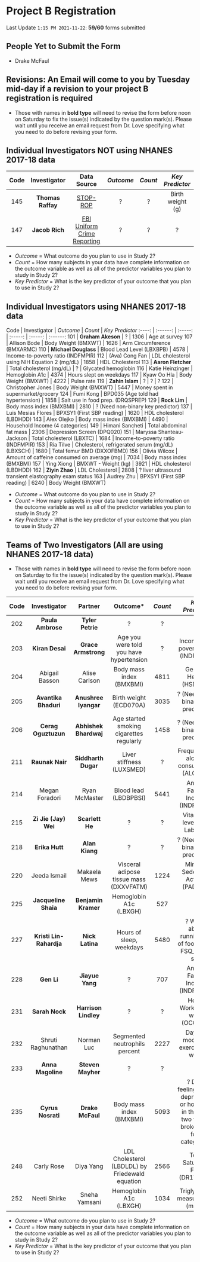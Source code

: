# Project B Registration

Last Update `1:15 PM 2021-11-22`: **59/60** forms submitted

## People Yet to Submit the Form

- Drake McFaul

## Revisions: An Email will come to you by Tuesday mid-day if a revision to your project B registration is required

- Those with names in **bold type** will need to revise the form before noon on Saturday to fix the issue(s) indicated by the question mark(s). Please wait until you receive an email request from Dr. Love specifying what you need to do before revising your form.

## Individual Investigators NOT using NHANES 2017-18 data

Code | Investigator | Data Source | *Outcome* | *Count* | *Key Predictor*
:----: | :------: | :-----: | :-----: | :-----: | :------:
145 | **Thomas Raffay** | [STOP-ROP](https://urresearch.rochester.edu/institutionalPublicationPublicView.action?institutionalItemId=2908) | ? | ? | Birth weight (g)
147 | **Jacob Rich** | [FBI Uniform Crime Reporting](https://www.openicpsr.org/openicpsr/project/102263/version/V11/view;jsessionid=8FD9161D75FD2833EC5F7B631753540D) | ? | ? | ?

- *Outcome* = What outcome do you plan to use in Study 2? 
- *Count* = How many subjects in your data have complete information on the outcome variable as well as all of the predictor variables you plan to study in Study 2?
- *Key Predictor* = What is the key predictor of your outcome that you plan to use in Study 2?

## Individual Investigators using NHANES 2017-18 data

Code | Investigator | *Outcome* | *Count* | *Key Predictor*
:----: | :------: | :-----: | :-----: | :-----: | :------:
101 | **Graham Akeson** | ? | 1306 | Age at survey
107 | Allison Bode | Body Weight (BMXWT) | 1626 | Arm Circumference (BMXARMC)
110 | **Michael Douglass** | Blood Lead Level (LBXBPB) | 4578 | Income-to-poverty ratio (INDFMPIR)
112 | (Ava) Cong Fan | LDL cholesterol using NIH Equation 2 (mg/dL) | 1858 | HDL Cholesterol
113 | **Aaron Fletcher** | Total cholesterol (mg/dL) | ? | Glycated hemoglobin
116 | Katie Heinzinger | Hemoglobin A1c | 4374 | Hours slept on weekdays
117 | Kyaw Oo Hla | Body Weight (BMXWT) | 4222 | Pulse rate
119 | **Zahin Islam** | ? | ? | ?
122 | Christopher Jones | Body Weight (BMXWT) | 5447 | Money spent in supermarket/grocery
124 | Fumi Kong | BPD035 (Age told had hypertension) | 1858 | Salt use in food prep. (DRQSPREP)
129 | **Rock Lim** | Body mass index (BMXBMI) | 2810 | ? (Need non-binary key predictor)
137 | Luis Mesias Flores | BPXSY1 (First SBP reading) | 1620 | HDL cholesterol (LBDHDD)
143 | Alex Olejko | Body mass index (BMXBMI) | 4490 | Household Income (4 categories)
149 | Himani Sancheti | Total abdominal fat mass | 2306 | Depression Screen (DPQ020)
151 | Maryssa Shanteau-Jackson | Total cholesterol (LBXTC) | 1684 | Income-to-poverty ratio (INDFMPIR)
153 | Ria Tilve | Cholesterol, refrigerated serum (mg/dL) (LBXSCH) | 1680 | Total femur BMD (DXXOFBMD)
156 | Olivia Wilcox | Amount of caffeine consumed on average (mg) | 7034 | Body mass index (BMXBMI)
157 | Ying Xiong | BMXWT - Weight (kg) | 3921 | HDL cholesterol (LBDHDD)
162 | **Ziyin Zhao** | LDL Cholesterol | 2808 | ? liver ultrasound transient elastography exam status
163 | Audrey Zhu | BPXSY1 (First SBP reading) | 6240 | Body Weight (BMXWT)

- *Outcome* = What outcome do you plan to use in Study 2? 
- *Count* = How many subjects in your data have complete information on the outcome variable as well as all of the predictor variables you plan to study in Study 2?
- *Key Predictor* = What is the key predictor of your outcome that you plan to use in Study 2?

## Teams of Two Investigators (All are using NHANES 2017-18 data)

- Those with names in **bold type** will need to revise the form before noon on Saturday to fix the issue(s) indicated by the question mark(s). Please wait until you receive an email request from Dr. Love specifying what you need to do before revising your form.

Code | Investigator | Partner | Outcome* | *Count* | *Key Predictor*
:----: | :------: | :-----: | :----: | :----: | :-----:
202 | **Paula Ambrose** | **Tyler Petrie** | ? | ? | ?
203 | **Kiran Desai** | **Grace Armstrong** | Age you were told you have hypertension | ? | Income-to-poverty ratio (INDFMPIR)
204 | Abigail Basson | Alise Carlson | Body mass index (BMXBMI) | 4811 | General Health (HSD010) 
205 | **Avantika Bhaduri** | **Anushree Iyangar** | Birth weight (ECD070A) | 3035 | ? (Need non-binary key predictor)
206 | **Cerag Oguztuzun** | **Abhishek Bhardwaj** | Age started smoking cigarettes regularly | 1458 | ? (Need non-binary key predictor)
211 | **Raunak Nair** | **Siddharth Dugar** | Liver stiffness (LUXSMED) | ? | Frequency of alcohol consumption (ALQ121)
214 | Megan Foradori | Ryan McMaster | Blood lead (LBDBPBSI) | 5441 | Annual Family Income (INDFMIN2)
215 | **Zi Jie (Jay) Wei** | **Scarlett He** | ? | ? | Vitamin C level from Lab data
218 | **Erika Hutt** | **Alan Kiang** | ? | ? | ? (Need non-binary key predictor)
220 | Jeeda Ismail | Makaela Mews | Visceral adipose tissue mass (DXXVFATM) | 1224 | Minutes Sedentary Activity (PAD680)
225 | **Jacqueline Shaia** | **Benjamin Kramer** | Hemoglobin A1c (LBXGH) | 527 | ?
227 | **Kristi Lin-Rahardja** | **Nick Latina** | Hours of sleep, weekdays | 5480 | ? Worry about running out of food (from FSQ_J data set)
228 | **Gen Li** | **Jiayue Yang** | ? | 707 | Annual Family Income (INDFMIN2)
231 | **Sarah Nock** | **Harrison Lindley** | ? | ? | Hours Worked last week (OCQ180)
232 | Shruti Raghunathan | Norman Luc | Segmented neutrophils percent | 2227 | Days of moderate exercise per week
233 | **Anna Magoline** | **Steven Mayher** | ? | ? | ?
235 | **Cyrus Nosrati** | **Drake McFaul** | Body mass index (BMXBMI) | 5093 | ? Days feeling down, depressed, or hopeless in the past two weeks broken into four categories.
248 | Carly Rose | Diya Yang | LDL Cholesterol (LBDLDL) by Friedewald equation | 2566 | Total Saturated Fats (DR1TSFAT)
252 | Neeti Shirke | Sneha Yamsani | Hemoglobin A1c (LBXGH) | 1034 | Triglyceride measurement (mg/dl)

- *Outcome* = What outcome do you plan to use in Study 2? 
- *Count* = How many subjects in your data have complete information on the outcome variable as well as all of the predictor variables you plan to study in Study 2?
- *Key Predictor* = What is the key predictor of your outcome that you plan to use in Study 2?
